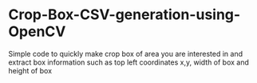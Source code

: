 # Crop-Box-CSV-generation-using-OpenCV
Simple code to quickly make crop box of area you are interested in and extract box information such as top left coordinates x,y, width of box and height of box
